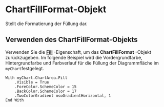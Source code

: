 
# ChartFillFormat-Objekt

Stellt die Formatierung der Füllung dar.


## Verwenden des ChartFillFormat-Objekts

Verwenden Sie die  **[Fill](7a8ea56d-1b39-cc70-1fbc-7d1a488b1aba.md)** -Eigenschaft, um das **ChartFillFormat** -Objekt zurückzugeben. Im folgende Beispiel wird die Vordergrundfarbe, Hintergrundfarbe und Farbverlauf für die Füllung der Diagrammfläche im `myChart`festgelegt.


```
With myChart.ChartArea.Fill 
    .Visible = True 
    .ForeColor.SchemeColor = 15 
    .BackColor.SchemeColor = 17 
    .TwoColorGradient msoGradientHorizontal, 1 
End With
```

